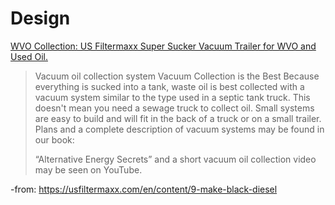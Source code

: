 # Design
[WVO Collection: US Filtermaxx Super Sucker Vacuum Trailer for WVO and Used Oil.](https://youtu.be/W0Ef4OETzKs)

>Vacuum oil collection system
>Vacuum Collection is the Best
>Because everything is sucked into a tank, waste oil is best collected with a vacuum system similar to the type used in a septic tank truck. This doesn't mean you need a sewage truck to collect oil. Small systems are easy to build and will fit in the back of a truck or on a small trailer. Plans and a complete description of vacuum systems may be found in our book:
>
>“Alternative Energy Secrets” and a short vacuum oil collection video may be seen on YouTube.

-from: https://usfiltermaxx.com/en/content/9-make-black-diesel
